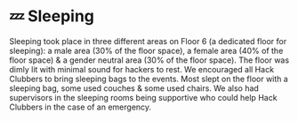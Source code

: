 # 💤 Sleeping

Sleeping took place in three different areas on Floor 6 (a dedicated floor for sleeping): a male area (30% of the floor space), a female area (40% of the floor space) & a gender neutral area (30% of the floor space). The floor was dimly lit with minimal sound for hackers to rest. We encouraged all Hack Clubbers to bring sleeping bags to the events. Most slept on the floor with a sleeping bag, some used couches & some used chairs. We also had supervisors in the sleeping rooms being supportive who could help Hack Clubbers in the case of an emergency. 